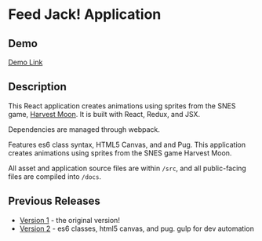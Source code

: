 Feed Jack! Application
======

## Demo
[Demo Link](https://mimikim.github.io/Harvest-Moon-SNES-Feed-Jack-HTML5-Canvas/)

## Description
This React application creates animations using sprites from the SNES game, [Harvest Moon](https://en.wikipedia.org/wiki/Harvest_Moon_(video_game)). It is built with React, Redux, and JSX.

Dependencies are managed through webpack.

Features es6 class syntax, HTML5 Canvas, and and Pug. This application creates animations using sprites from the SNES game Harvest Moon.

All asset and application source files are within `/src`, and all public-facing files are compiled into `/docs`. 

## Previous Releases
- [Version 1](https://github.com/mimikim/Harvest-Moon-SNES-Feed-Jack-HTML5-Canvas/releases/tag/v1.0.0) - the original version!
- [Version 2](https://github.com/mimikim/Harvest-Moon-SNES-Feed-Jack-HTML5-Canvas/releases/tag/v.2.0.0) - es6 classes, html5 canvas, and pug. gulp for dev automation
